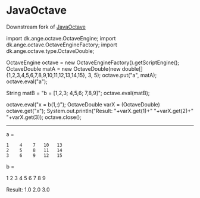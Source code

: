 JavaOctave
==========

Downstream fork of [JavaOctave](https://kenai.com/projects/javaoctave/pages/Home)


import dk.ange.octave.OctaveEngine;
import dk.ange.octave.OctaveEngineFactory;
import dk.ange.octave.type.OctaveDouble;

OctaveEngine octave = new OctaveEngineFactory().getScriptEngine();
OctaveDouble matA = new OctaveDouble(new double[] {1,2,3,4,5,6,7,8,9,10,11,12,13,14,15}, 3, 5);
octave.put("a", matA);
octave.eval("a");

String matB = "b = [1,2,3; 4,5,6; 7,8,9]";
octave.eval(matB);

octave.eval("x = b(1,:)");
OctaveDouble varX = (OctaveDouble) octave.get("x");
System.out.println("Result: "+varX.get(1)+" "+varX.get(2)+" "+varX.get(3));
octave.close();

______________________
a =

    1    4    7   10   13
    2    5    8   11   14
    3    6    9   12   15

b =

   1   2   3
   4   5   6
   7   8   9

Result: 1.0 2.0 3.0
